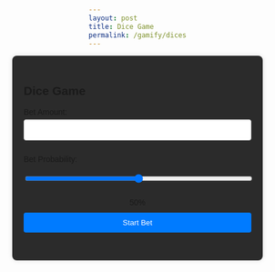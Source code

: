 ```yaml
---
layout: post
title: Dice Game
permalink: /gamify/dices
---
```

<title>Dice Game</title>
<style>
    body {
        font-family: Arial, sans-serif;
        margin: 0;
        padding: 20px;
        display: flex;
        flex-direction: column;
        align-items: center;
    }
    .container {
        max-width: 400px;
        width: 100%;
        background-color: #2b2b2b;
        padding: 20px;
        border-radius: 8px;
        box-shadow: 0 0 10px rgba(0, 0, 0, 0.1);
    }
    label {
        display: block;
        margin: 10px 0 5px;
    }
    input, button {
        width: 100%;
        padding: 10px;
        margin-bottom: 15px;
        border: 1px solid #ccc;
        border-radius: 4px;
    }
    button {
        background-color: #007bff;
        color: #fff;
        border: none;
        cursor: pointer;
    }
    button:hover {
        background-color: #0056b3;
    }
    .slider-value {
        text-align: center;
        margin-bottom: 10px;
    }
</style>

<body>
<div class="container">
    <h2>Dice Game</h2>
    <form id="betForm">
        <label for="betAmount">Bet Amount:</label>
        <input type="number" id="betAmount" name="betAmount" required min="1000">
        <label for="betProbability">Bet Probability:</label>
        <input type="range" id="betProbability" name="betProbability" min="0" max="100" value="50" step="10">
        <div class="slider-value" id="sliderValue">50%</div>
        <button type="submit">Start Bet</button>
    </form>
</div>

<script src="https://cdn.jsdelivr.net/npm/jwt-decode/build/jwt-decode.min.js"></script>
<script type="module">
    import { javaURI, fetchOptions } from '{{site.baseurl}}/assets/js/api/config.js';
    let uid = "";
    async function getUID() {
        console.log("Starting getUID function.");
        const url = `${javaURI}/api/person/get`;
        console.log("Fetching URL:", url);
        try {
            const response = await fetch(url, fetchOptions);
            console.log("Fetch response received:", response);
            if (!response.ok) {
                console.error("Error fetching UID. Response status:", response.status);
                throw new Error(`Spring server response: ${response.status}`);
            }
            const data = await response.json();
            uid = data.uid;
            console.log("UID fetched successfully:", uid);
        } catch (error) {
            console.error("Error in getUID:", error);
        }
    }
    document.addEventListener('DOMContentLoaded', () => {
        const betForm = document.getElementById('betForm');
        const betProbability = document.getElementById('betProbability');
        const sliderValue = document.getElementById('sliderValue');
        // Update slider display value
        betProbability.addEventListener('input', () => {
            sliderValue.textContent = `${betProbability.value}%`;
        });
        // Form submission
        betForm.addEventListener('submit', async (e) => {
            e.preventDefault();
            await getUID();
            const betAmount = parseFloat(document.getElementById('betAmount').value);
            const probability = parseFloat(betProbability.value) / 100;
            const betData = {
                uid : uid,
                betSize: betAmount,
                winChance: probability,
            };
            console.log(betData);
            try {
                const response = await fetch(`${javaURI}/api/casino/dice/calculate`, {
                    method: 'POST',
                    headers: {
                        'Content-Type': 'application/json',
                    },
                    body: JSON.stringify(betData),
                });
                if (!response.ok) {
                    throw new Error(`HTTP error! status: ${response.status}`);
                }
                const result = await response.json();
                if (result && result !== undefined) {
                    alert(`CURRENT BALANCE: ${result}`);
                } else {
                    alert('Unexpected response format.');
                }
            } catch (error) {
                console.error('Error during fetch:', error);
                alert('An error occurred. Please try again.');
            }
        });
    });
</script>